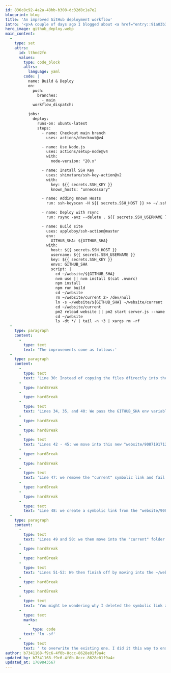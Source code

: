 ```yaml
---
id: 836c8c92-4a2a-48bb-b308-dc32d8c1a7e2
blueprint: blog
title: 'An improved GitHub deployment workflow'
intro: '<p>A couple of days ago I blogged about <a href="entry::91a03b3c-8b61-4905-b826-9f6d73b95f5c">how to deploy SvelteKit websites to a digital ocean droplet</a>. Near the end of that post I offered a github workflow file but noted that it was basic and could be improved. Well here it is...</p>'
hero_image: github_deploy.webp
main_content:
  -
    type: set
    attrs:
      id: lthnd2fn
      values:
        type: code_block
        attrs:
          language: yaml
        code: |
          name: Build & Deploy
          on:
            push:
              branches:
                - main
            workflow_dispatch:

          jobs:
            deploy:
              runs-on: ubuntu-latest
              steps:
                - name: Checkout main branch
                  uses: actions/checkout@v4

                - name: Use Node.js
                  uses: actions/setup-node@v4
                  with:
                    node-version: "20.x"

                - name: Install SSH Key
                  uses: shimataro/ssh-key-action@v2
                  with:
                    key: ${{ secrets.SSH_KEY }}
                    known_hosts: "unnecessary"

                - name: Adding Known Hosts
                  run: ssh-keyscan -H ${{ secrets.SSH_HOST }} >> ~/.ssh/known_hosts

                - name: Deploy with rsync
                  run: rsync -avz --delete . ${{ secrets.SSH_USERNAME }}@${{ secrets.SSH_HOST }}:website/${GITHUB_SHA}

                - name: Build site
                  uses: appleboy/ssh-action@master
                  env:
                    GITHUB_SHA: ${GITHUB_SHA}
                  with:
                    host: ${{ secrets.SSH_HOST }}
                    username: ${{ secrets.SSH_USERNAME }}
                    key: ${{ secrets.SSH_KEY }}
                    envs: GITHUB_SHA
                    script: |
                      cd ~/website/${GITHUB_SHA}
                      nvm use || nvm install $(cat .nvmrc)
                      npm install
                      npm run build
                      cd ~/website
                      rm ~/website/current 2> /dev/null
                      ln -s ~/website/${GITHUB_SHA} ~/website/current
                      cd ~/website/current
                      pm2 reload website || pm2 start server.js --name website
                      cd ~/website
                      ls -dt */ | tail -n +3 | xargs rm -rf
  -
    type: paragraph
    content:
      -
        type: text
        text: 'The improvements come as follows:'
  -
    type: paragraph
    content:
      -
        type: text
        text: 'Line 30: Instead of copying the files dfirectly into the website folder, we now copy them into a folder inside of the website folder that is named with the commit hash id e.g. "website/9087191712783b40dc975c2f646d7c377ca98b51"'
      -
        type: hardBreak
      -
        type: hardBreak
      -
        type: text
        text: 'Lines 34, 35, and 40: We pass the GITHUB_SHA env variable down through the action so that we can use it in our script on the server.'
      -
        type: hardBreak
      -
        type: hardBreak
      -
        type: text
        text: 'Lines 42 - 45: we move into this new "website/9087191712783b40dc975c2f646d7c377ca98b51" folder and do our build inside there instead of directly inside the website folder.'
      -
        type: hardBreak
      -
        type: hardBreak
      -
        type: text
        text: 'Line 47: we remove the "current" symbolic link and fail silently if it couldn''t be removed due to it not existing (which, will be the case the first time).'
      -
        type: hardBreak
      -
        type: hardBreak
      -
        type: text
        text: 'Line 48: we create a symbolic link from the "website/9087191712783b40dc975c2f646d7c377ca98b51" folder to "website/current".'
  -
    type: paragraph
    content:
      -
        type: text
        text: 'Lines 49 and 50: we then move into the "current" folder (which is really just the website/9087191712783b40dc975c2f646d7c377ca98b51 folder) and reload pm2 so that it will pick up the new files.'
      -
        type: hardBreak
      -
        type: hardBreak
      -
        type: text
        text: 'Lines 51-52: We then finish off by moving into the ~/website directory, listing the files in time order and removing anything that is not in the most recent "3" files. This should leave behind the "current" symbolic link, the folder that has the latest files in it and a folder with the previous version in, just in case you need to rollback quickly by deleting the symbolic link and adding a new one to the old folder.'
      -
        type: hardBreak
      -
        type: hardBreak
      -
        type: text
        text: 'You might be wondering why I deleted the symbolic link and then made a new one instead of just using '
      -
        type: text
        marks:
          -
            type: code
        text: 'ln -sf'
      -
        type: text
        text: ' to overwrite the existing one. I did it this way to ensure the created at timestamp is "now" otherwise the "current" folder might end up being deleted by that final line which would result in the website going offline.'
author: b7341168-f9c6-4f0b-8ccc-8628e01f9a4c
updated_by: b7341168-f9c6-4f0b-8ccc-8628e01f9a4c
updated_at: 1709843567
---
```

